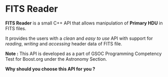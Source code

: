 # FITS Reader

**FITS Reader** is a small C++ API that allows manipulation of **Primary HDU** in FITS files.

It provides the users with a *clean* and *easy to use* API with support for *reading*, *writing* and *accessing* header data of FITS file.

**Note :** This API is developed as a part of GSOC Programming Competency Test for Boost.org under the Astronomy Section.

**Why should you choose this API for you ?**


<!--stackedit_data:
eyJoaXN0b3J5IjpbLTE0MDAwMTg1OTUsMjExOTk0MDE2NywxOD
EzNTA5NDY2LDExMTQxMTk3MTBdfQ==
-->